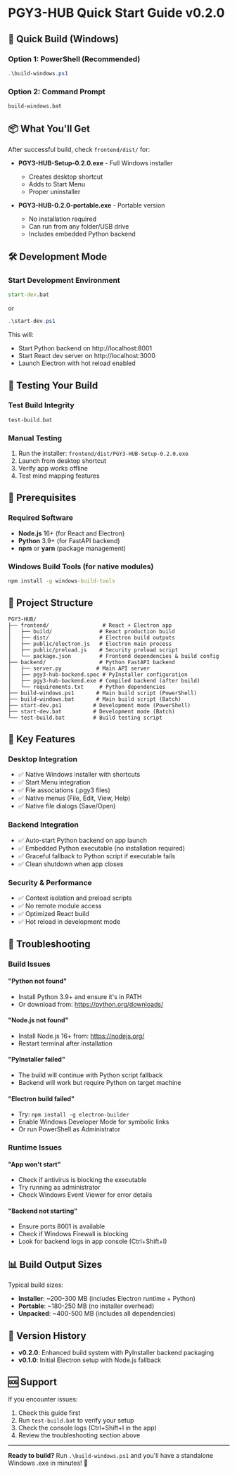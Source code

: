 # PGY3-HUB Quick Start Guide v0.2.0

## 🚀 Quick Build (Windows)

### Option 1: PowerShell (Recommended)
```powershell
.\build-windows.ps1
```

### Option 2: Command Prompt  
```cmd
build-windows.bat
```

## 📦 What You'll Get

After successful build, check `frontend/dist/` for:

- **PGY3-HUB-Setup-0.2.0.exe** - Full Windows installer
  - Creates desktop shortcut
  - Adds to Start Menu  
  - Proper uninstaller
  
- **PGY3-HUB-0.2.0-portable.exe** - Portable version
  - No installation required
  - Can run from any folder/USB drive
  - Includes embedded Python backend

## 🛠️ Development Mode

### Start Development Environment
```cmd
start-dev.bat
```
or
```powershell
.\start-dev.ps1
```

This will:
- Start Python backend on http://localhost:8001
- Start React dev server on http://localhost:3000  
- Launch Electron with hot reload enabled

## 🧪 Testing Your Build

### Test Build Integrity
```cmd
test-build.bat
```

### Manual Testing
1. Run the installer: `frontend/dist/PGY3-HUB-Setup-0.2.0.exe`
2. Launch from desktop shortcut
3. Verify app works offline
4. Test mind mapping features

## 🔧 Prerequisites

### Required Software
- **Node.js** 16+ (for React and Electron)
- **Python** 3.9+ (for FastAPI backend)
- **npm** or **yarn** (package management)

### Windows Build Tools (for native modules)
```cmd
npm install -g windows-build-tools
```

## 📁 Project Structure

```
PGY3-HUB/
├── frontend/                 # React + Electron app
│   ├── build/               # React production build
│   ├── dist/                # Electron build outputs
│   ├── public/electron.js   # Electron main process
│   ├── public/preload.js    # Security preload script
│   └── package.json         # Frontend dependencies & build config
├── backend/                 # Python FastAPI backend
│   ├── server.py           # Main API server
│   ├── pgy3-hub-backend.spec # PyInstaller configuration
│   ├── pgy3-hub-backend.exe # Compiled backend (after build)
│   └── requirements.txt     # Python dependencies
├── build-windows.ps1       # Main build script (PowerShell)
├── build-windows.bat       # Main build script (Batch)
├── start-dev.ps1          # Development mode (PowerShell)
├── start-dev.bat          # Development mode (Batch)
└── test-build.bat         # Build testing script
```

## 🎯 Key Features

### Desktop Integration
- ✅ Native Windows installer with shortcuts
- ✅ Start Menu integration
- ✅ File associations (.pgy3 files)
- ✅ Native menus (File, Edit, View, Help)
- ✅ Native file dialogs (Save/Open)

### Backend Integration  
- ✅ Auto-start Python backend on app launch
- ✅ Embedded Python executable (no installation required)
- ✅ Graceful fallback to Python script if executable fails
- ✅ Clean shutdown when app closes

### Security & Performance
- ✅ Context isolation and preload scripts
- ✅ No remote module access
- ✅ Optimized React build
- ✅ Hot reload in development mode

## 🚨 Troubleshooting

### Build Issues

#### "Python not found"
- Install Python 3.9+ and ensure it's in PATH
- Or download from: https://python.org/downloads/

#### "Node.js not found"  
- Install Node.js 16+ from: https://nodejs.org/
- Restart terminal after installation

#### "PyInstaller failed"
- The build will continue with Python script fallback
- Backend will work but require Python on target machine

#### "Electron build failed"
- Try: `npm install -g electron-builder`
- Enable Windows Developer Mode for symbolic links
- Or run PowerShell as Administrator

### Runtime Issues

#### "App won't start"
- Check if antivirus is blocking the executable
- Try running as administrator
- Check Windows Event Viewer for error details

#### "Backend not starting"  
- Ensure ports 8001 is available
- Check if Windows Firewall is blocking
- Look for backend logs in app console (Ctrl+Shift+I)

## 📊 Build Output Sizes

Typical build sizes:
- **Installer**: ~200-300 MB (includes Electron runtime + Python)
- **Portable**: ~180-250 MB (no installer overhead)
- **Unpacked**: ~400-500 MB (includes all dependencies)

## 🔄 Version History

- **v0.2.0**: Enhanced build system with PyInstaller backend packaging
- **v0.1.0**: Initial Electron setup with Node.js fallback

## 🆘 Support

If you encounter issues:
1. Check this guide first
2. Run `test-build.bat` to verify your setup
3. Check the console logs (Ctrl+Shift+I in the app)
4. Review the troubleshooting section above

---

**Ready to build?** Run `.\build-windows.ps1` and you'll have a standalone Windows .exe in minutes! 🚀
